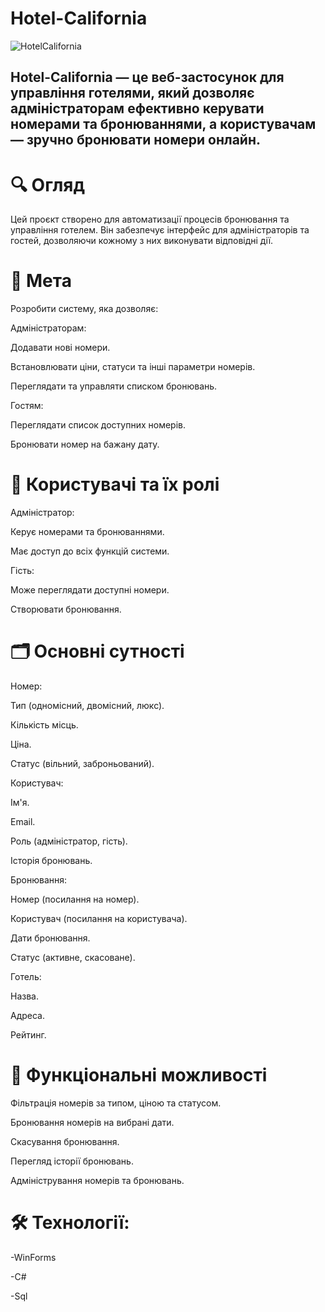 # Hotel-California
![HotelCalifornia](assets/photo_2025-03-15_13-57-30__1___3_-removebg-preview.png)

## Hotel-California — це веб-застосунок для управління готелями, який дозволяє адміністраторам ефективно керувати номерами та бронюваннями, а користувачам — зручно бронювати номери онлайн.

# 🔍 Огляд
Цей проєкт створено для автоматизації процесів бронювання та управління готелем. Він забезпечує інтерфейс для адміністраторів та гостей, дозволяючи кожному з них виконувати відповідні дії.

# 🎯 Мета
Розробити систему, яка дозволяє:

Адміністраторам:

Додавати нові номери.

Встановлювати ціни, статуси та інші параметри номерів.

Переглядати та управляти списком бронювань.

Гостям:

Переглядати список доступних номерів.

Бронювати номер на бажану дату.

# 👥 Користувачі та їх ролі
Адміністратор:

Керує номерами та бронюваннями.

Має доступ до всіх функцій системи.

Гість:

Може переглядати доступні номери.

Створювати бронювання.

# 🗂️ Основні сутності
Номер:

Тип (одномісний, двомісний, люкс).

Кількість місць.

Ціна.

Статус (вільний, заброньований).

Користувач:

Ім'я.

Email.

Роль (адміністратор, гість).

Історія бронювань.

Бронювання:

Номер (посилання на номер).

Користувач (посилання на користувача).

Дати бронювання.

Статус (активне, скасоване).

Готель:

Назва.

Адреса.

Рейтинг.

# 🚀 Функціональні можливості
Фільтрація номерів за типом, ціною та статусом.

Бронювання номерів на вибрані дати.

Скасування бронювання.

Перегляд історії бронювань.

Адміністрування номерів та бронювань.

# 🛠️ Технології:

-WinForms

-C#

-Sql

